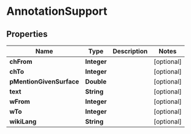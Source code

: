 # AnnotationSupport

## Properties
Name | Type | Description | Notes
------------ | ------------- | ------------- | -------------
**chFrom** | **Integer** |  |  [optional]
**chTo** | **Integer** |  |  [optional]
**pMentionGivenSurface** | **Double** |  |  [optional]
**text** | **String** |  |  [optional]
**wFrom** | **Integer** |  |  [optional]
**wTo** | **Integer** |  |  [optional]
**wikiLang** | **String** |  |  [optional]
